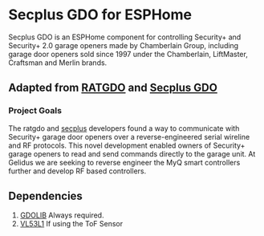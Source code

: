# Secplus GDO for ESPHome

Secplus GDO is an ESPHome component for controlling Security+ and Security+ 2.0 garage openers
made by Chamberlain Group, including garage door openers sold since 1997 under the Chamberlain,
LiftMaster, Craftsman and Merlin brands.

## Adapted from [RATGDO](https://github.com/ratgdo) and [Secplus GDO](https://github.com/konnected-io)



### Project Goals
The ratgdo and [secplus](https://github.com/argilo/secplus) developers found a way to communicate with Security+ garage door openers over a reverse-engineered serial wireline and RF protocols. This novel development enabled owners of Security+ garage openers to read and send commands directly to the garage unit.
At Gelidus we are seeking to reverse engineer the MyQ smart controllers further and develop RF based controllers.

## Dependencies

1. [GDOLIB](https://github.com/gelidusresearch/gdolib) Always required.
2. [VL53L1](https://github.com/GelidusResearch/VL53L1_ESPIDF) If using the ToF Sensor
